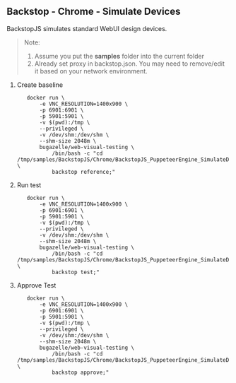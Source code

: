 ## Backstop - Chrome - Simulate Devices

BackstopJS simulates standard WebUI design devices.

> Note: 
> 1. Assume you put the **samples** folder into the current folder
> 2. Already set proxy in backstop.json. You may need to remove/edit it based on your network environment.

1. Create baseline

    ``` 
       docker run \
           -e VNC_RESOLUTION=1400x900 \
           -p 6901:6901 \
           -p 5901:5901 \
           -v $(pwd):/tmp \
           --privileged \
           -v /dev/shm:/dev/shm \
           --shm-size 2048m \
           bugazelle/web-visual-testing \
               /bin/bash -c "cd /tmp/samples/BackstopJS/Chrome/BackstopJS_PuppeteerEngine_SimulateDevices; \
               backstop reference;"
    ```

2. Run test

    ``` 
       docker run \
           -e VNC_RESOLUTION=1400x900 \
           -p 6901:6901 \
           -p 5901:5901 \
           -v $(pwd):/tmp \
           --privileged \
           -v /dev/shm:/dev/shm \
           --shm-size 2048m \
           bugazelle/web-visual-testing \
               /bin/bash -c "cd /tmp/samples/BackstopJS/Chrome/BackstopJS_PuppeteerEngine_SimulateDevices; \
               backstop test;"
    ```

3. Approve Test

    ``` 
       docker run \
           -e VNC_RESOLUTION=1400x900 \
           -p 6901:6901 \
           -p 5901:5901 \
           -v $(pwd):/tmp \
           --privileged \
           -v /dev/shm:/dev/shm \
           --shm-size 2048m \
           bugazelle/web-visual-testing \
               /bin/bash -c "cd /tmp/samples/BackstopJS/Chrome/BackstopJS_PuppeteerEngine_SimulateDevices; \
               backstop approve;"
    ```
